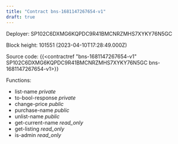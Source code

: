 ```yaml
---
title: "Contract bns-1681147267654-v1"
draft: true
---
```

Deployer: SP102C6DXMG6KQPDC9R41BMCNRZMHS7XYKY76N5GC


 



Block height: 101551 (2023-04-10T17:28:49.000Z)

Source code: {{<contractref "bns-1681147267654-v1" SP102C6DXMG6KQPDC9R41BMCNRZMHS7XYKY76N5GC bns-1681147267654-v1>}}

Functions:

* list-name _private_
* to-bool-response _private_
* change-price _public_
* purchase-name _public_
* unlist-name _public_
* get-current-name _read_only_
* get-listing _read_only_
* is-admin _read_only_
